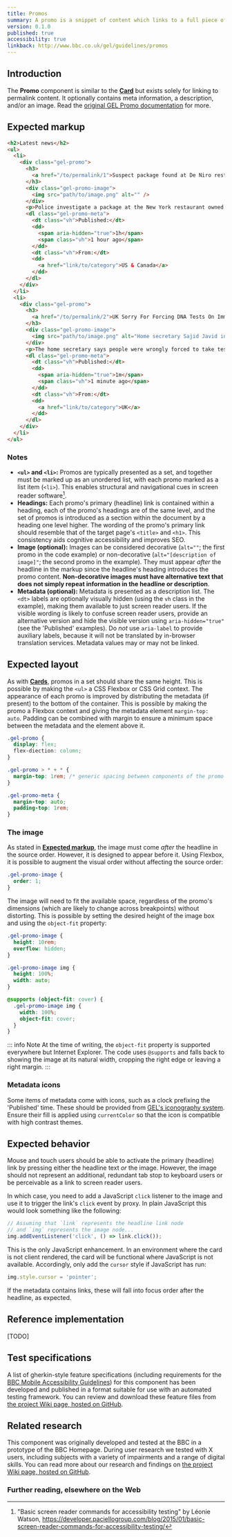 ```yaml
---
title: Promos
summary: A promo is a snippet of content which links to a full piece of content elsewhere on the BBC site or app.
version: 0.1.0
published: true
accessibility: true
linkback: http://www.bbc.co.uk/gel/guidelines/promos
---
```


## Introduction

The **Promo** component is similar to the [**Card**](#link-todo) but exists solely for linking to permalink content. It optionally contains meta information, a description,  and/or an image. Read the [original GEL Promo documentation](https://www.bbc.co.uk/gel/guidelines/promos) for more.

## Expected markup

```html
<h2>Latest news</h2>
<ul>
  <li>
    <div class="gel-promo">
      <h3>
        <a href="/to/permalink/1">Suspect package found at De Niro restaurant</a>
      </h3>
      <div class="gel-promo-image">
        <img src="path/to/image.png" alt="" />
      </div>
      <p>Police investigate a package at the New York restaurant owned by the actor, reports say.</p>
      <dl class="gel-promo-meta">
        <dt class="vh">Published:</dt>
        <dd>
          <span aria-hidden="true">1h</span>
          <span class="vh">1 hour ago</span>
        </dd>
        <dt class="vh">From:</dt>
        <dd>
          <a href="link/to/category">US & Canada</a>
        </dd>
      </dl>
    </div>
  </li>
  <li>
    <div class="gel-promo">
      <h3>
        <a href="/to/permalink/2">UK Sorry For Forcing DNA Tests On Immigrants</a>
      </h3>
      <div class="gel-promo-image">
        <img src="path/to/image.png" alt="Home secretary Sajid Javid in parliament" />
      </div>
      <p>The home secretary says people were wrongly forced to take tests to prove their right to be in the UK.</p>
      <dl class="gel-promo-meta">
        <dt class="vh">Published:</dt>
        <dd>
          <span aria-hidden="true">1m</span>
          <span class="vh">1 minute ago</span>
        </dd>
        <dt class="vh">From:</dt>
        <dd>
          <a href="link/to/category">UK</a>
        </dd>
      </dl>
    </div>
  </li>
</ul>
```

### Notes

* **`<ul>` and `<li>`:** Promos are typically presented as a set, and together must be marked up as an unordered list, with each promo marked as a list item (`<li>`). This enables structural and navigational cues in screen reader software[^3].
* **Headings:** Each promo's primary (headline) link is contained within a heading, each of the promo's headings are of the same level, and the set of promos is introduced as a section within the document by a heading one level higher. The wording of the promo's primary link should resemble that of the target page's `<title>` and `<h1>`. This consistency aids cognitive accessibility and improves SEO.
* **Image (optional):** Images can be considered decorative (`alt=""`; the first promo in the code example) or non-decorative (`alt="[description of image]"`; the second promo in the example). They must appear _after_ the headline in the markup since the headline's heading introduces the promo content. **Non-decorative images must have alternative text that does not simply repeat information in the headline or description**.
* **Metadata (optional):** Metadata is presented as a description list. The `<dt>` labels are optionally visually hidden (using the `vh` class in the example), making them available to just screen reader users. If the visible wording is likely to confuse screen reader users, provide an alternative version and hide the visible version using `aria-hidden="true"` (see the 'Published' examples). Do _not_ use `aria-label` to provide auxiliary labels, because it will not be translated by in-browser translation services. Metadata values may or may not be linked.

## Expected layout

As with [**Cards**](#link-todo), promos in a set should share the same height. This is possible by making the `<ul>` a CSS Flexbox or CSS Grid context. The appearance of each promo is improved by distributing the metadata (if present) to the bottom of the container. This is possible by making the promo a Flexbox context and giving the metadata element `margin-top: auto`. Padding can be combined with margin to ensure a minimum space between the metadata and the element above it.

```css
.gel-promo {
  display: flex;
  flex-diection: column;
}

.gel-promo > * + * {
  margin-top: 1rem; /* generic spacing between components of the promo */
} 

.gel-promo-meta {
  margin-top: auto;
  padding-top: 1rem;
}
```

### The image

As stated in **[Expected markup](#expected-markup)**, the image must come _after_ the headline in the source order. However, it is designed to appear before it. Using Flexbox, it is possible to augment the visual order without affecting the source order:

```css
.gel-promo-image {
  order: 1;
}
```

The image will need to fit the available space, regardless of the promo's dimensions (which are likely to change across breakpoints) without distorting. This is possible by setting the desired height of the image box and using the `object-fit` property:

```css
.gel-promo-image {
  height: 10rem;
  overflow: hidden;
}

.gel-promo-image img {
  height: 100%;
  width: auto;
}

@supports (object-fit: cover) {
  .gel-promo-image img {
    width: 100%;
    object-fit: cover;
  }
}
```

::: info Note
At the time of writing, the `object-fit` property is supported everywhere but Internet Explorer. The code uses `@supports` and falls back to showing the image at its natural width, cropping the right edge or leaving a right margin.
:::

### Metadata icons

Some items of metadata come with icons, such as a clock prefixing the 'Published' time. These should be provided from [GEL's iconography system](https://www.bbc.co.uk/gel/guidelines/iconography). Ensure their fill is applied using `currentColor` so that the icon is compatible with high contrast themes.

## Expected behavior

Mouse and touch users should be able to activate the primary (headline) link by pressing either the headline text _or_ the image. However, the image should not represent an additional, redundant tab stop to keyboard users or be perceivable as a link to screen reader users. 

In which case, you need to add a JavaScript `click` listener to the image and use it to trigger the link's `click` event by proxy. In plain JavaScript this would look something like the following:

```js
// Assuming that `link` represents the headline link node
// and `img` represents the image node...
img.addEventListener('click', () => link.click());
```

This is the only JavaScript enhancement. In an environment where the card is not client rendered, the card will be functional where JavaScript is not available. Accordingly, only add the `cursor` style if JavaScript has run:

```js
img.style.cursor = 'pointer';
```

If the metadata contains links, these will fall into focus order after the headline, as expected.

## Reference implementation

[TODO]

## Test specifications

A list of gherkin-style feature specifications (including requirements for the [BBC Mobile Accessibility Guidelines](https://www.bbc.co.uk/guidelines/futuremedia/accessibility/mobile)) for this component has been developed and published in a format suitable for use with an automated testing framework. You can review and download these feature files from [the project Wiki page, hosted on GitHub](#linktocome).

## Related research

This component was originally developed and tested at the BBC in a prototype of the BBC Homepage. During user research we tested with X users, including subjects with a variety of impairments and a range of digital skills. You can read more about our research and findings on [the project Wiki page, hosted on GitHub](#linktocome).

### Further reading, elsewhere on the Web

[^1]: "Using Card-Based Design To Enhance UX" by Nick Babich, _Don't Use Cards_ <https://uxplanet.org/using-card-based-design-to-enhance-ux-51f965ab70cb#dfb8>
[^2]: "Signifiers, not affordances" by Don Norman, _People need some way of understanding the product or service, some sign of what it is for, what is happening, and what the alternative actions are._ <https://www.jnd.org/dn.mss/signifiers_not_affordances.html>
[^3]: "Basic screen reader commands for accessibility testing" by Léonie Watson, <https://developer.paciellogroup.com/blog/2015/01/basic-screen-reader-commands-for-accessibility-testing/>
